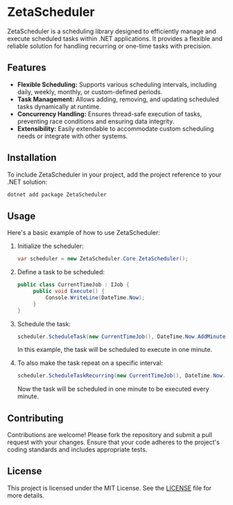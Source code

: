 # ZetaScheduler

ZetaScheduler is a scheduling library designed to efficiently manage and execute scheduled tasks within .NET applications. It provides a flexible and reliable solution for handling recurring or one-time tasks with precision.

## Features

- **Flexible Scheduling:** Supports various scheduling intervals, including daily, weekly, monthly, or custom-defined periods.
- **Task Management:** Allows adding, removing, and updating scheduled tasks dynamically at runtime.
- **Concurrency Handling:** Ensures thread-safe execution of tasks, preventing race conditions and ensuring data integrity.
- **Extensibility:** Easily extendable to accommodate custom scheduling needs or integrate with other systems.

## Installation

To include ZetaScheduler in your project, add the project reference to your .NET solution:

```bash
dotnet add package ZetaScheduler
```

## Usage

Here's a basic example of how to use ZetaScheduler:

1. Initialize the scheduler:

   ```csharp
   var scheduler = new ZetaScheduler.Core.ZetaScheduler();
   ```

2. Define a task to be scheduled:

   ```csharp
   public class CurrentTimeJob : IJob {
        public void Execute() {
            Console.WriteLine(DateTime.Now);
        }
   }
   ```

3. Schedule the task:

   ```csharp
   scheduler.ScheduleTask(new CurrentTimeJob(), DateTime.Now.AddMinutes(1));
   ```

    In this example, the task will be scheduled to execute in one minute.

4. To also make the task repeat on a specific interval:

    ```csharp
    scheduler.ScheduleTaskRecurring(new CurrentTimeJob(), DateTime.Now.AddMinutes(1), TimeSpan.FromMinutes(1));
    ```

      Now the task will be scheduled in one minute to be executed every minute.

## Contributing

Contributions are welcome! Please fork the repository and submit a pull request with your changes. Ensure that your code adheres to the project's coding standards and includes appropriate tests.

## License

This project is licensed under the MIT License. See the [LICENSE](https://github.com/Dievaid/ZetaScheduler/blob/master/LICENSE.txt) file for more details.
